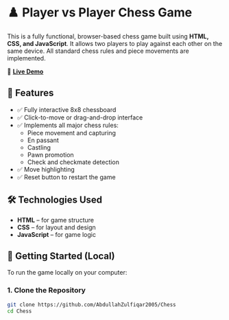 # ♟️ Player vs Player Chess Game

This is a fully functional, browser-based chess game built using **HTML, CSS, and JavaScript**. It allows two players to play against each other on the same device. All standard chess rules and piece movements are implemented.

🔗 **[Live Demo](https://abdullahzulfiqar2005.github.io/Chess)**

## 🎯 Features

- ✅ Fully interactive 8x8 chessboard
- ✅ Click-to-move or drag-and-drop interface
- ✅ Implements all major chess rules:
  - Piece movement and capturing
  - En passant
  - Castling
  - Pawn promotion
  - Check and checkmate detection
- ✅ Move highlighting
- ✅ Reset button to restart the game

## 🛠️ Technologies Used

- **HTML** – for game structure
- **CSS** – for layout and design
- **JavaScript** – for game logic

## 🚀 Getting Started (Local)

To run the game locally on your computer:

### 1. Clone the Repository
```bash
git clone https://github.com/AbdullahZulfiqar2005/Chess
cd Chess
